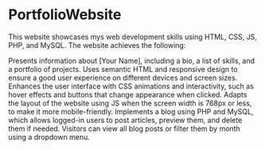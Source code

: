 # PortfolioWebsite

This website showcases mys web development skills using HTML, CSS, JS, PHP, and MySQL. The website achieves the following:

Presents information about [Your Name], including a bio, a list of skills, and a portfolio of projects.
Uses semantic HTML and responsive design to ensure a good user experience on different devices and screen sizes.
Enhances the user interface with CSS animations and interactivity, such as hover effects and buttons that change appearance when clicked.
Adapts the layout of the website using JS when the screen width is 768px or less, to make it more mobile-friendly.
Implements a blog using PHP and MySQL, which allows logged-in users to post articles, preview them, and delete them if needed. Visitors can view all blog posts or filter them by month using a dropdown menu.
